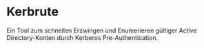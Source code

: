 # Kerbrute
Ein Tool zum schnellen Erzwingen und Enumerieren gültiger Active Directory-Konten durch Kerberos Pre-Authentication.
